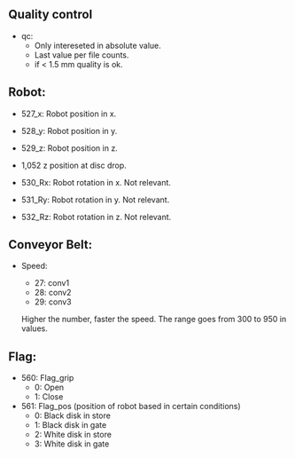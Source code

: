 
Quality control
---------------
- qc: 
   - Only intereseted in absolute value.
   - Last value per file counts.
   - if < 1.5 mm quality is ok.

Robot:
------
- 527_x: Robot position in x.
- 528_y: Robot position in y.
- 529_z: Robot position in z.

- 1,052 z position at disc drop.

- 530_Rx: Robot rotation in x. Not relevant.
- 531_Ry: Robot rotation in y. Not relevant.
- 532_Rz: Robot rotation in z. Not relevant.

Conveyor Belt:
--------------
- Speed:
  - 27: conv1
  - 28: conv2
  - 29: conv3
  
  Higher the number, faster the speed. The range goes from 300 to 950 in values.

Flag:
-----

- 560: Flag_grip
  - 0: Open
  - 1: Close
- 561: Flag_pos (position of robot based in certain conditions)
  - 0: Black disk in store
  - 1: Black disk in gate
  - 2: White disk in store
  - 3: White disk in gate

